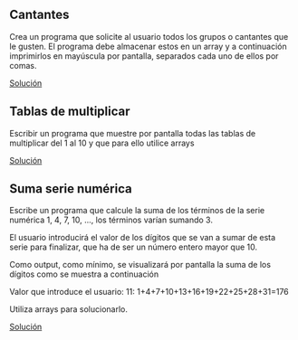 ## Cantantes
Crea un programa que solicite al usuario todos los grupos o cantantes que le gusten. El programa debe almacenar 
estos en un array y a continuación imprimirlos en mayúscula por pantalla, separados cada uno de ellos por comas.

[Solución](soluciones/Cantantes.java)

## Tablas de multiplicar
Escribir un programa que muestre por pantalla todas las tablas de multiplicar del 1 al 10 y que para ello utilice arrays

[Solución](soluciones/TablasDeMultiplicar.java)

## Suma serie numérica
Escribe un programa que calcule la suma de los términos de la serie numérica 1, 4, 7, 10, ..., los términos varían sumando 3.

El usuario introducirá el valor de los dígitos que se van a sumar de esta serie para finalizar, que ha de ser un número entero mayor que 10.

Como output, como mínimo, se visualizará por pantalla la suma de los dígitos como se muestra a continuación

Valor que introduce el usuario: 11: 1+4+7+10+13+16+19+22+25+28+31=176

Utiliza arrays para solucionarlo.

[Solución](soluciones/SumaSerieNumerica.java)
